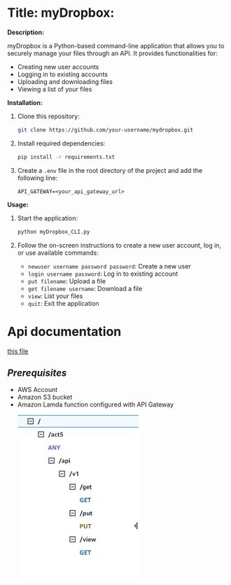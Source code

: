 # **Title:** myDropbox:

**Description:**

myDropbox is a Python-based command-line application that allows you to securely manage your files through an API. It provides functionalities for:

- Creating new user accounts
- Logging in to existing accounts
- Uploading and downloading files
- Viewing a list of your files

**Installation:**

1. Clone this repository:

    ```bash
    git clone https://github.com/your-username/mydropbox.git
    ```

2. Install required dependencies:

    ```bash
    pip install -r requirements.txt
    ```

3. Create a `.env` file in the root directory of the project and add the following line:

    ```env
    API_GATEWAY=<your_api_gateway_url>
    ```

**Usage:**

1. Start the application:

    ```bash
    python myDropbox_CLI.py
    ```

2. Follow the on-screen instructions to create a new user account, log in, or use available commands:
    - `newuser username password password`: Create a new user
    - `login username password`: Log in to existing account
    - `put filename`: Upload a file
    - `get filename username`: Download a file
    - `view`: List your files
    - `quit`: Exit the application

# Api documentation
[this file](api-docs.md)

## **_Prerequisites_**

- AWS Account
- Amazon S3 bucket
- Amazon Lamda function configured with API Gateway \
    ![alt text](image-2.png)